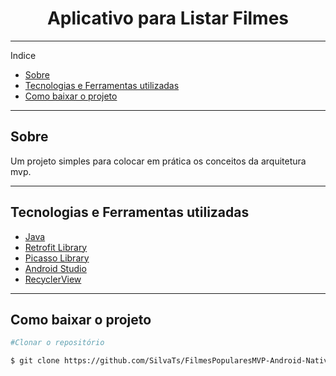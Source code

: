 <h1 align="center">Aplicativo para Listar Filmes </h1>

---
Indice
- [ Sobre](#-sobre)
- [ Tecnologias e Ferramentas utilizadas](#-tecnologias-e-ferramentas-utilizadas)
- [ Como baixar o projeto](#-como-baixar-o-projeto)

---

##  Sobre
Um projeto simples para colocar em prática os conceitos da arquitetura mvp. 

---

##  Tecnologias e Ferramentas utilizadas

- [Java](https://docs.oracle.com/javase/7/docs/api/)
- [Retrofit Library](https://github.com/square/retrofit)
- [Picasso Library](https://github.com/square/picasso)
- [Android Studio](https://developer.android.com/studio)
- [RecyclerView](https://developer.android.com/guide/topics/ui/layout/recyclerview)
  
---

##  Como baixar o projeto

  ```bash
  #Clonar o repositório

  $ git clone https://github.com/SilvaTs/FilmesPopularesMVP-Android-Nativo.git

  ```
